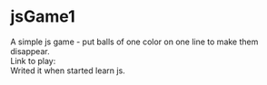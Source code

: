 # jsGame1

A simple js game - put balls of one color on one line to make them disappear.<br />
Link to play: <br />
Writed it when started learn js. <br />
 
